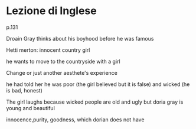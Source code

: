 # Lezione di Inglese 

p.131


Droain Gray thinks about his boyhood before he was famous

Hetti merton: innocent country girl

he wants to move to the countryside with a girl

Change or just another aesthete's experience

he had told her he was poor (the girl believed but it is false) and wicked (he is bad, honest)

The girl laughs because wicked people are old and ugly but doria gray is young and beautiful


innocence,purity, goodness, which dorian does not have


<!--stackedit_data:
eyJoaXN0b3J5IjpbLTEyNTg5MzY1NjcsLTU1NDU0ODcyMl19
-->